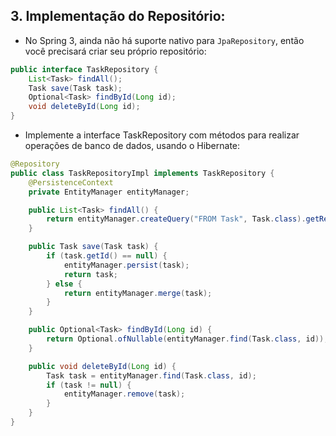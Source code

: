 ## 3. Implementação do Repositório:

* No Spring 3, ainda não há suporte nativo para `JpaRepository`, então você precisará criar seu próprio repositório:
```java
public interface TaskRepository {
    List<Task> findAll();
    Task save(Task task);
    Optional<Task> findById(Long id);
    void deleteById(Long id);
}

```

* Implemente a interface TaskRepository com métodos para realizar operações de banco de dados, usando o Hibernate:
```java
@Repository
public class TaskRepositoryImpl implements TaskRepository {
    @PersistenceContext
    private EntityManager entityManager;

    public List<Task> findAll() {
        return entityManager.createQuery("FROM Task", Task.class).getResultList();
    }

    public Task save(Task task) {
        if (task.getId() == null) {
            entityManager.persist(task);
            return task;
        } else {
            return entityManager.merge(task);
        }
    }

    public Optional<Task> findById(Long id) {
        return Optional.ofNullable(entityManager.find(Task.class, id));
    }

    public void deleteById(Long id) {
        Task task = entityManager.find(Task.class, id);
        if (task != null) {
            entityManager.remove(task);
        }
    }
}

```